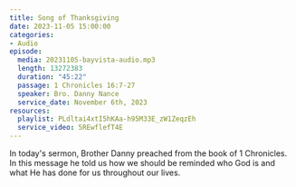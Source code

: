 ```yaml
---
title: Song of Thanksgiving
date: 2023-11-05 15:00:00
categories:
- Audio
episode:
  media: 20231105-bayvista-audio.mp3
  length: 13272383
  duration: "45:22"
  passage: 1 Chronicles 16:7-27
  speaker: Bro. Danny Nance
  service_date: November 6th, 2023
resources:
  playlist: PLdltai4xtI5hKAa-h95M33E_zW1ZeqzEh
  service_video: 5REwflefT4E
---
```

In today's sermon, Brother Danny preached from the book of 1 Chronicles. In this message he told us how we should be reminded who God is and what He has done for us throughout our lives.